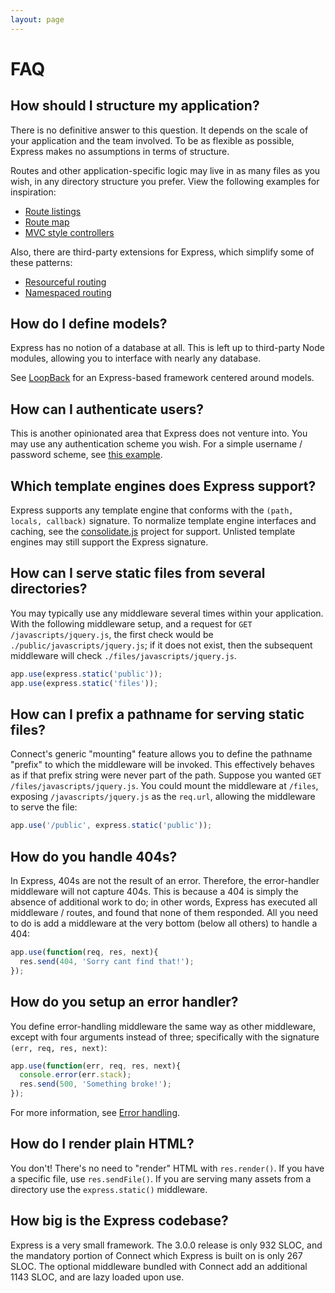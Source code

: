 ```yaml
---
layout: page
---
```


# FAQ

## How should I structure my application?

There is no definitive answer to this question. It depends 
on the scale of your application and the team involved. To be as
flexible as possible, Express makes no assumptions in terms of structure.

Routes and other application-specific logic may live in as many files
as you wish, in any directory structure you prefer. View the following
examples for inspiration:

* [Route listings](https://github.com/strongloop/express/blob/master/examples/route-separation/index.js#L19)
* [Route map](https://github.com/strongloop/express/blob/master/examples/route-map/index.js#L47)
* [MVC style controllers](https://github.com/strongloop/express/tree/master/examples/mvc)

Also, there are third-party extensions for Express, which simplify some of these patterns:

* [Resourceful routing](https://github.com/expressjs/express-resource)
* [Namespaced routing](https://github.com/expressjs/express-namespace)

## How do I define models?

Express has no notion of a database at all. This is
left up to third-party Node modules, allowing you to
interface with nearly any database.

See [LoopBack](http://loopback.io) for an Express-based framework centered around models.

## How can I authenticate users?

This is another opinionated area that Express does not
venture into.  You may use any authentication scheme you wish.
For a simple username / password scheme, see [this example](https://github.com/strongloop/express/tree/master/examples/auth).


## Which template engines does Express support?

Express supports any template engine that conforms with the `(path, locals, callback)` signature.
To normalize template engine interfaces and caching, see the
[consolidate.js](https://github.com/visionmedia/consolidate.js)
project for support. Unlisted template engines may still support the Express signature.

## How can I serve static files from several directories?

You may typically use any middleware several times 
within your application. With the following middleware setup, and a request
for `GET /javascripts/jquery.js`, the first check would be `./public/javascripts/jquery.js`;
if it does not exist, then the subsequent middleware will check `./files/javascripts/jquery.js`.

~~~js
app.use(express.static('public'));
app.use(express.static('files'));
~~~

## How can I prefix a pathname for serving static files?

Connect's generic "mounting" feature allows you to define
the pathname "prefix" to which the middleware will be invoked.
This effectively behaves as if that prefix string were never
part of the path. Suppose you wanted `GET /files/javascripts/jquery.js`.
You could mount the middleware at `/files`, exposing `/javascripts/jquery.js`
as the `req.url`, allowing the middleware to serve the file:

~~~js
app.use('/public', express.static('public'));
~~~

## How do you handle 404s?

In Express, 404s are not the result of an error. Therefore,
the error-handler middleware will not capture 404s. This is
because a 404 is simply the absence of additional work to do;
in other words, Express has executed all middleware / routes,
and found that none of them responded. All you need to
do is add a middleware at the very bottom (below all others)
to handle a 404:

~~~js
app.use(function(req, res, next){
  res.send(404, 'Sorry cant find that!');
});
~~~

## How do you setup an error handler?

You define error-handling middleware the same way as other middleware,
except with four arguments instead of three; specifically with the signature `(err, req, res, next)`:


~~~js
app.use(function(err, req, res, next){
  console.error(err.stack);
  res.send(500, 'Something broke!');
});
~~~

For more information, see [Error handling](/guide/error-handling.html).

## How do I render plain HTML?

You don't! There's no need to "render" HTML with `res.render()`.
If you have a specific file, use `res.sendFile()`.
If you are serving many assets from a directory use the `express.static()`
middleware.

## How big is the Express codebase?

Express is a very small framework. The 3.0.0 release is only
932 SLOC, and the mandatory portion of Connect which Express
is built on is only 267 SLOC. The optional middleware bundled
with Connect add an additional 1143 SLOC, and are lazy loaded
upon use.

